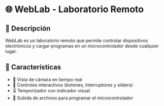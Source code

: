 # 🌐 WebLab - Laboratorio Remoto  

## 🚀 Descripción  
WebLab es un laboratorio remoto que permite controlar dispositivos electrónicos y cargar programas en un microcontrolador desde cualquier lugar.  

## 📌 Características  
- 🎥 Vista de cámara en tiempo real  
- 🔘 Controles interactivos (botones, interruptores y sliders)  
- ⏳ Temporizador con indicador visual  
- 📂 Subida de archivos para programar el microcontrolador
